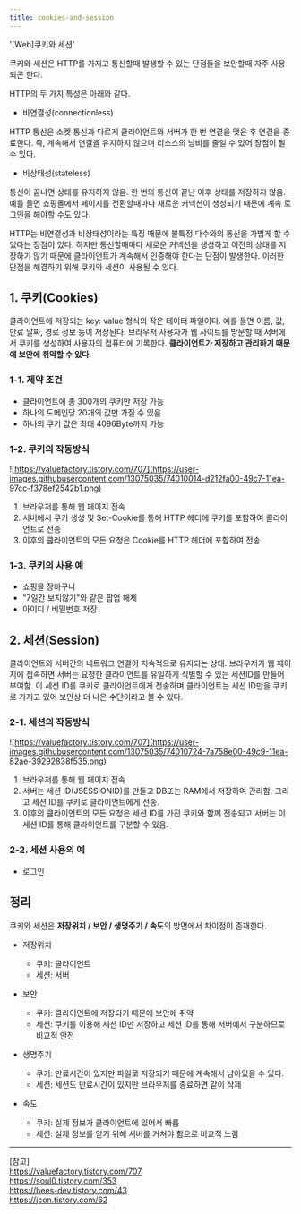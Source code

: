 ```yaml
---
title: cookies-and-session
---
```


'[Web]쿠키와 세션'

쿠키와 세션은 HTTP를 가지고 통신할때 발생할 수 있는 단점들을 보안할때 자주 사용되곤 한다.  

HTTP의 두 가지 특성은 아래와 같다.

* 비연결성(connectionless)

HTTP 통신은 소켓 통신과 다르게 클라이언트와 서버가 한 번 연결을 맺은 후 연결을 종료한다. 즉, 계속해서 연결을 유지하지 않으며 리소스의 낭비를 줄일 수 있어 장점이 될 수 있다. 

* 비상태성(stateless)

통신이 끝나면 상태를 유지하지 않음. 한 번의 통신이 끝난 이후 상태를 저장하지 않음. 예를 들면 쇼핑몰에서 페이지를 전환할때마다 새로운 커넥션이 생성되기 때문에 계속 로그인을 해야할 수도 있다. 

HTTP는 비연결성과 비상태성이라는 특징 때문에 불특정 다수와의 통신을 가볍게 할 수 있다는 장점이 있다. 하지만 통신할때마다 새로운 커넥션을 생성하고 이전의 상태를 저장하기 않기 때문에 클라이언트가 계속해서 인증해야 한다는 단점이 발생한다. 이러한 단점을 해결하기 위해 쿠키와 세션이 사용될 수 있다.

## 1. 쿠키(Cookies)

클라이언트에 저장되는 key: value 형식의 작은 데이터 파일이다. 예를 들면 이름, 값, 만료 날짜, 경로 정보 등이 저장된다. 브라우저 사용자가 웹 사이트를 방문할 때 서버에서 쿠키를 생성하여 사용자의 컴퓨터에 기록한다. **클라이언트가 저장하고 관리하기 때문에 보안에 취약할 수 있다.**

### 1-1. 제약 조건

- 클라이언트에 총 300개의 쿠키만 저장 가능
- 하나의 도메인당 20개의 값만 가질 수 있음
- 하나의 쿠키 값은 최대 4096Byte까지 가능

### 1-2. 쿠키의 작동방식

![https://valuefactory.tistory.com/707](https://user-images.githubusercontent.com/13075035/74010014-d212fa00-49c7-11ea-97cc-f378ef2542b1.png)

1. 브라우저를 통해 웹 페이지 접속
2. 서버에서 쿠키 생성 및 Set-Cookie를 통해 HTTP 헤더에 쿠키를 포함하여 클라이언트로 전송
3. 이후의 클라이언트의 모든 요청은 Cookie를 HTTP 헤더에 포함하여 전송

### 1-3. 쿠키의 사용 예

- 쇼핑몰 장바구니
- "7일간 보지않기"와 같은 팝업 해제
- 아이디 / 비밀번호 저장

## 2. 세션(Session)

클라이언트와 서버간의 네트워크 연결이 지속적으로 유지되는 상태. 브라우저가 웹 페이지에 접속하면 서버는 요청한 클라이언트를 유일하게 식별할 수 있는 세션ID를 만들어 부여함. 이 세션 ID를 쿠키로 클라이언트에게 전송하며 클라이언트는 세션 ID만을 쿠키로 가지고 있어 보안상 더 나은 수단이라고 볼 수 있다. 

### 2-1. 세션의 작동방식

![https://valuefactory.tistory.com/707](https://user-images.githubusercontent.com/13075035/74010724-7a758e00-49c9-11ea-82ae-39292838f535.png)

1. 브라우저를 통해 웹 페이지 접속
2. 서버는 세션 ID(JSESSIONID)를 만들고 DB또는 RAM에서 저장하여 관리함. 그리고 세션 ID를 쿠키로 클라이언트에게 전송.
3. 이후의 클라이언트의 모든 요청은 세션 ID를 가진 쿠키와 함께 전송되고 서버는 이 세션 ID를 통해 클라이언트를 구분할 수 있음.

### 2-2. 세션 사용의 예

- 로그인

## 정리

쿠키와 세션은 **저장위치 / 보안 / 생명주기 / 속도**의 방면에서 차이점이 존재한다.

- 저장위치
  - 쿠키: 클라이언트
  - 세션: 서버

- 보안
  - 쿠키: 클라이언트에 저장되기 때문에 보안에 취약
  - 세션: 쿠키를 이용해 세션 ID만 저장하고 세션 ID를 통해 서버에서 구분하므로 비교적 안전

- 생명주기
  - 쿠키: 만료시간이 있지만 파일로 저장되기 때문에 계속해서 남아있을 수 있다. 
  - 세션: 세션도 만료시간이 있지만 브라우저를 종료하면 같이 삭제

- 속도
  - 쿠키: 실제 정보가 클라이언트에 있어서 빠름
  - 세션: 실제 정보를 얻기 위해 서버를 거쳐야 함으로 비교적 느림

---
[참고]  
https://valuefactory.tistory.com/707  
https://soul0.tistory.com/353  
https://hees-dev.tistory.com/43  
https://jcon.tistory.com/62  
